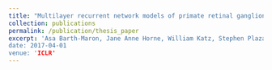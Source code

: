 ```yaml
---
title: "Multilayer recurrent network models of primate retinal ganglion cell responses"
collection: publications
permalink: /publication/thesis_paper
excerpt: 'Asa Barth-Maron, Jane Anne Horne, William Katz, Stephen Plaza, 
date: 2017-04-01
venue: 'ICLR'
---
```

